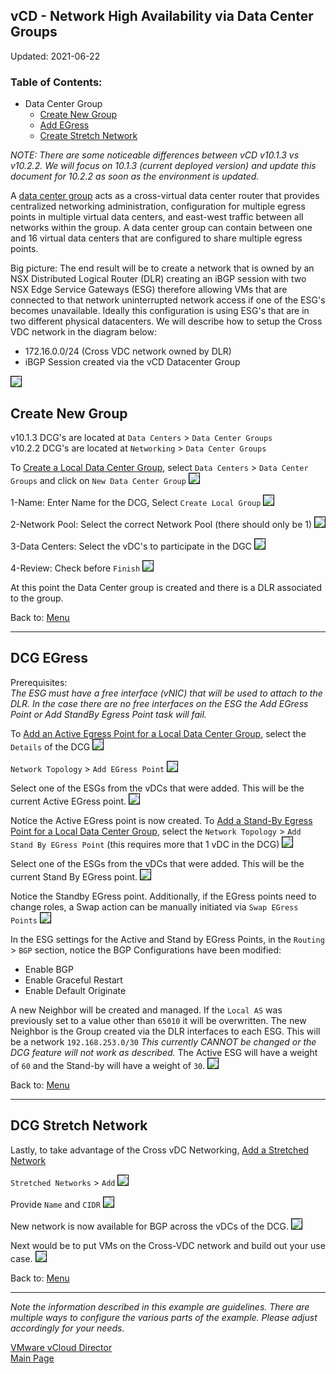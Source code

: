 ## vCD - Network High Availability via Data Center Groups
 
Updated: 2021-06-22

### <a name="toc"></a>Table of Contents:
- Data Center Group
  - [Create New Group](#vcddcgnew)
  - [Add EGress](#vcddcgegress)
  - [Create Stretch Network](#vcddcgstretch)

_NOTE:  There are some noticeable differences between vCD v10.1.3 vs v10.2.2.  We will focus on 10.1.3 (current deployed version) and update this document for 10.2.2 as soon as the environment is updated._

A [data center group](https://docs.vmware.com/en/VMware-Cloud-Director/10.1/VMware-Cloud-Director-Tenant-Portal-Guide/GUID-086DD0B6-C01C-43EB-BFDE-DED999980B2A.html)
acts as a cross-virtual data center router that provides centralized networking administration, configuration for multiple egress points in multiple virtual data centers, and east-west traffic between all networks within the group. A data center group can contain between one and 16 virtual data centers that are configured to share multiple egress points.

Big picture:  The end result will be to create a network that is owned by an NSX Distributed Logical Router (DLR) creating an iBGP session with two NSX Edge Service Gateways (ESG) therefore allowing VMs that are connected to that network uninterrupted network access if one of the ESG's becomes unavailable.  Ideally this configuration is using ESG's that are in two different physical datacenters.  We will describe how to setup the Cross VDC network in the diagram below:

- 172.16.0.0/24 (Cross VDC network owned by DLR)
- iBGP Session created via the vCD Datacenter Group

<kbd><img src="images/DCG-0.png" style="border: 1px solid black"></kbd>

## <a name="vcddcgnew"></a>Create New Group
v10.1.3 DCG's are located at `Data Centers` > `Data Center Groups`<br/>
v10.2.2 DCG's are located at `Networking` > `Data Center Groups`<br/>

To [Create a Local Data Center Group](https://docs.vmware.com/en/VMware-Cloud-Director/10.1/VMware-Cloud-Director-Tenant-Portal-Guide/GUID-57108C69-3401-451D-88E7-C5AE40629CF7.html), select `Data Centers` > `Data Center Groups` and click on `New Data Center Group`
<kbd><img src="images/1-dcg-new-1.png" style="border: 1px solid black"></kbd>

1-Name:  Enter Name for the DCG, Select `Create Local Group`
<kbd><img src="images/1-dcg-new-2.png" style="border: 1px solid black"></kbd>

2-Network Pool: Select the correct Network Pool (there should only be 1)
<kbd><img src="images/1-dcg-new-3.png" style="border: 1px solid black"></kbd>

3-Data Centers: Select the vDC's to participate in the DGC
<kbd><img src="images/1-dcg-new-4.png" style="border: 1px solid black"></kbd>

4-Review: Check before `Finish`
<kbd><img src="images/1-dcg-new-5.png" style="border: 1px solid black"></kbd>

At this point the Data Center group is created and there is a DLR associated to the group.

Back to: [Menu](#toc)
<hr/>

## <a name="vcddcgegress"></a>DCG EGress
Prerequisites:<br/> 
_The ESG must have a free interface (vNIC) that will be used to attach to the DLR.  In the case there are no free interfaces on the ESG the Add EGress Point or Add StandBy Egress Point task will fail._

To [Add an Active Egress Point for a Local Data Center Group](https://docs.vmware.com/en/VMware-Cloud-Director/10.1/VMware-Cloud-Director-Tenant-Portal-Guide/GUID-2B548862-7F86-4141-B0AA-63564F38B4DF.html), select the `Details` of the DCG
<kbd><img src="images/2-dcg-egress-1.png" style="border: 1px solid black"></kbd>

`Network Topology` > `Add EGress Point`
<kbd><img src="images/2-dcg-egress-2.png" style="border: 1px solid black"></kbd>

Select one of the ESGs from the vDCs that were added.  This will be the current Active EGress point.
<kbd><img src="images/2-dcg-egress-3.png" style="border: 1px solid black"></kbd>

Notice the Active EGress point is now created.  To [Add a Stand-By Egress Point for a Local Data Center Group](https://docs.vmware.com/en/VMware-Cloud-Director/10.1/VMware-Cloud-Director-Tenant-Portal-Guide/GUID-2A561E8F-4917-4206-B4AC-373C316CB6C6.html), select the `Network Topology` > `Add Stand By EGress Point` (this requires more that 1 vDC in the DCG)
<kbd><img src="images/2-dcg-egress-4.png" style="border: 1px solid black"></kbd>

Select one of the ESGs from the vDCs that were added.  This will be the current Stand By EGress point.
<kbd><img src="images/2-dcg-egress-5.png" style="border: 1px solid black"></kbd>

Notice the Standby EGress point.  Additionally, if the EGress points need to change roles, a Swap action can be manually initiated via `Swap EGress Points`
<kbd><img src="images/2-dcg-egress-6.png" style="border: 1px solid black"></kbd>

In the ESG settings for the Active and Stand by EGress Points, in the `Routing` > `BGP` section, notice the BGP Configurations have been modified:
- Enable BGP
- Enable Graceful Restart
- Enable Default Originate

A new Neighbor will be created and managed.  If the `Local AS` was previously set to a value other than `65010` it will be overwritten.  The new Neighbor is the Group created via the DLR interfaces to each ESG.  This will be a network `192.168.253.0/30` _This currently CANNOT be changed or the DCG feature will not work as described._  The Active ESG will have a weight of `60` and the Stand-by will have a weight of `30`.
<kbd><img src="images/2-dcg-egress-7.png" style="border: 1px solid black"></kbd>

Back to: [Menu](#toc)
<hr/>

## <a name="vcddcgstretch"></a>DCG Stretch Network
Lastly, to take advantage of the Cross vDC Networking, [Add a Stretched Network](https://docs.vmware.com/en/VMware-Cloud-Director/10.1/VMware-Cloud-Director-Tenant-Portal-Guide/GUID-33DEE8AB-D7B7-4214-8B0E-44AE6A1BAF00.html)

`Stretched Networks` > `Add`
<kbd><img src="images/3-dcg-network-1.png" style="border: 1px solid black"></kbd>

Provide `Name` and `CIDR`
<kbd><img src="images/3-dcg-network-2.png" style="border: 1px solid black"></kbd>

New network is now available for BGP across the vDCs of the DCG.
<kbd><img src="images/3-dcg-network-3.png" style="border: 1px solid black"></kbd>

Next would be to put VMs on the Cross-VDC network and build out your use case.
<kbd><img src="images/3-dcg-network-4.png" style="border: 1px solid black"></kbd>

Back to: [Menu](#toc)
<hr/>

_Note the information described in this example are guidelines.  There are multiple ways to configure the various parts of the example.  Please adjust accordingly for your needs._

[VMware vCloud Director](https://mlwiles.github.io/vmwaresolutions/vcd/)<br/>
[Main Page](https://mlwiles.github.io/vmwaresolutions)

